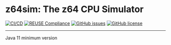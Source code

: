 # z64sim: The z64 CPU Simulator

[![CI/CD](https://github.com/alessandropellegrini/z64sim/actions/workflows/cicd.yml/badge.svg)](https://github.com/alessandropellegrini/z64sim/actions/workflows/cicd.yml)
[![REUSE Compliance](https://github.com/alessandropellegrini/z64sim/actions/workflows/reuse.yml/badge.svg)](https://github.com/alessandropellegrini/z64sim/actions/workflows/reuse.yml)
[![GitHub issues](https://img.shields.io/github/issues/alessandropellegrini/z64sim)](https://github.com/alessandropellegrini/z64sim/issues)
[![GitHub license](https://img.shields.io/github/license/alessandropellegrini/z64sim)](https://github.com/alessandropellegrini/z64sim)

---

Java 11 minimum version
